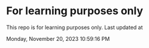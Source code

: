 # For learning purposes only
This repo is for learning purposes only.
Last updated at

Monday, November 20, 2023 10:59:16 PM

